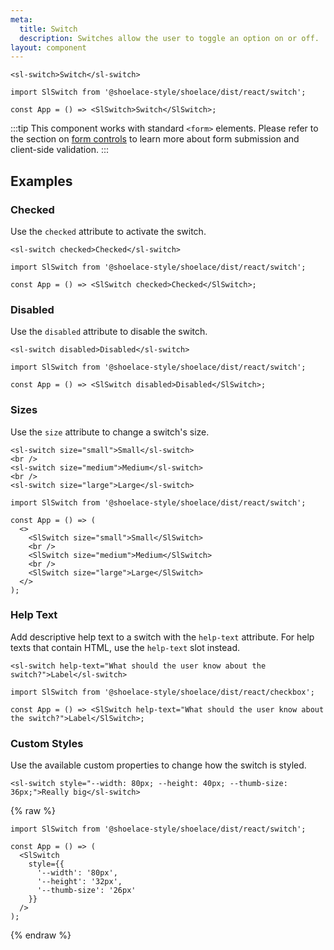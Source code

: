 ```yaml
---
meta:
  title: Switch
  description: Switches allow the user to toggle an option on or off.
layout: component
---
```


```html:preview
<sl-switch>Switch</sl-switch>
```

```jsx:react
import SlSwitch from '@shoelace-style/shoelace/dist/react/switch';

const App = () => <SlSwitch>Switch</SlSwitch>;
```

:::tip
This component works with standard `<form>` elements. Please refer to the section on [form controls](/getting-started/form-controls) to learn more about form submission and client-side validation.
:::

## Examples

### Checked

Use the `checked` attribute to activate the switch.

```html:preview
<sl-switch checked>Checked</sl-switch>
```

```jsx:react
import SlSwitch from '@shoelace-style/shoelace/dist/react/switch';

const App = () => <SlSwitch checked>Checked</SlSwitch>;
```

### Disabled

Use the `disabled` attribute to disable the switch.

```html:preview
<sl-switch disabled>Disabled</sl-switch>
```

```jsx:react
import SlSwitch from '@shoelace-style/shoelace/dist/react/switch';

const App = () => <SlSwitch disabled>Disabled</SlSwitch>;
```

### Sizes

Use the `size` attribute to change a switch's size.

```html:preview
<sl-switch size="small">Small</sl-switch>
<br />
<sl-switch size="medium">Medium</sl-switch>
<br />
<sl-switch size="large">Large</sl-switch>
```

```jsx:react
import SlSwitch from '@shoelace-style/shoelace/dist/react/switch';

const App = () => (
  <>
    <SlSwitch size="small">Small</SlSwitch>
    <br />
    <SlSwitch size="medium">Medium</SlSwitch>
    <br />
    <SlSwitch size="large">Large</SlSwitch>
  </>
);
```

### Help Text

Add descriptive help text to a switch with the `help-text` attribute. For help texts that contain HTML, use the `help-text` slot instead.

```html:preview
<sl-switch help-text="What should the user know about the switch?">Label</sl-switch>
```

```jsx:react
import SlSwitch from '@shoelace-style/shoelace/dist/react/checkbox';

const App = () => <SlSwitch help-text="What should the user know about the switch?">Label</SlSwitch>;
```

### Custom Styles

Use the available custom properties to change how the switch is styled.

```html:preview
<sl-switch style="--width: 80px; --height: 40px; --thumb-size: 36px;">Really big</sl-switch>
```

{% raw %}

```jsx:react
import SlSwitch from '@shoelace-style/shoelace/dist/react/switch';

const App = () => (
  <SlSwitch
    style={{
      '--width': '80px',
      '--height': '32px',
      '--thumb-size': '26px'
    }}
  />
);
```

{% endraw %}
